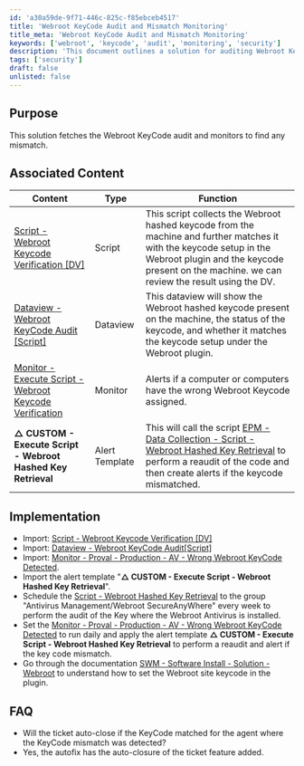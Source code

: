 ```yaml
---
id: 'a30a59de-9f71-446c-825c-f85ebceb4517'
title: 'Webroot KeyCode Audit and Mismatch Monitoring'
title_meta: 'Webroot KeyCode Audit and Mismatch Monitoring'
keywords: ['webroot', 'keycode', 'audit', 'monitoring', 'security']
description: 'This document outlines a solution for auditing Webroot KeyCodes and monitoring for mismatches. It includes associated scripts, dataviews, and monitors to ensure compliance and alert on discrepancies.'
tags: ['security']
draft: false
unlisted: false
---
```

## Purpose

This solution fetches the Webroot KeyCode audit and monitors to find any mismatch.

## Associated Content

| Content                                                                                  | Type        | Function                                                                                                                                                                                                 |
|------------------------------------------------------------------------------------------|-------------|----------------------------------------------------------------------------------------------------------------------------------------------------------------------------------------------------------|
| [Script - Webroot Keycode Verification [DV]](<../cwa/scripts/Webroot Keycode Verification.md>) | Script      | This script collects the Webroot hashed keycode from the machine and further matches it with the keycode setup in the Webroot plugin and the keycode present on the machine. we can review the result using the DV. |
| [Dataview - Webroot KeyCode Audit [Script]](<../cwa/dataviews/Webroot KeyCode AuditScript.md>) | Dataview    | This dataview will show the Webroot hashed keycode present on the machine, the status of the keycode, and whether it matches the keycode setup under the Webroot plugin.                               |
| [Monitor - Execute Script - Webroot Keycode Verification](<../cwa/monitors/Execute Script - Webroot Keycode Verification.md>) | Monitor     | Alerts if a computer or computers have the wrong Webroot Keycode assigned.                                                                                                                            |
| **△ CUSTOM - Execute Script - Webroot Hashed Key Retrieval**                            | Alert Template | This will call the script [EPM - Data Collection - Script - Webroot Hashed Key Retrieval](<../cwa/scripts/Webroot Keycode Verification.md>) to perform a reaudit of the code and then create alerts if the keycode mismatched. |

## Implementation

- Import: [Script - Webroot Keycode Verification [DV]](<../cwa/scripts/Webroot Keycode Verification.md>)
- Import: [Dataview - Webroot KeyCode Audit[Script]](<../cwa/dataviews/Webroot KeyCode AuditScript.md>)
- Import: [Monitor - Proval - Production - AV - Wrong Webroot KeyCode Detected](<../cwa/monitors/Execute Script - Webroot Keycode Verification.md>).
- Import the alert template "**△ CUSTOM - Execute Script - Webroot Hashed Key Retrieval**".
- Schedule the [Script - Webroot Hashed Key Retrieval](<../cwa/scripts/Webroot Keycode Verification.md>) to the group "Antivirus Management/Webroot SecureAnyWhere" every week to perform the audit of the Key where the Webroot Antivirus is installed.
- Set the [Monitor - Proval - Production - AV - Wrong Webroot KeyCode Detected](<../cwa/monitors/Execute Script - Webroot Keycode Verification.md>) to run daily and apply the alert template **△ CUSTOM - Execute Script - Webroot Hashed Key Retrieval** to perform a reaudit and alert if the key code mismatch.
- Go through the documentation [SWM - Software Install - Solution - Webroot](<./Webroot.md>) to understand how to set the Webroot site keycode in the plugin.

## FAQ

- Will the ticket auto-close if the KeyCode matched for the agent where the KeyCode mismatch was detected?
- Yes, the autofix has the auto-closure of the ticket feature added.












